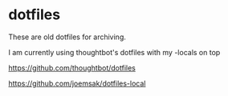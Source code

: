# dotfiles

These are old dotfiles for archiving.

I am currently using thoughtbot's dotfiles with my -locals on top

https://github.com/thoughtbot/dotfiles

https://github.com/joemsak/dotfiles-local
